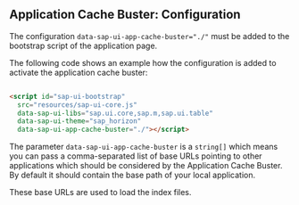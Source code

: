 <!-- loioc1c3e2f70066465dbb794c866b933ed5 -->

## Application Cache Buster: Configuration

The configuration `data-sap-ui-app-cache-buster="./"` must be added to the bootstrap script of the application page.

The following code shows an example how the configuration is added to activate the application cache buster:

```html

<script id="sap-ui-bootstrap"
  src="resources/sap-ui-core.js"
  data-sap-ui-libs="sap.ui.core,sap.m,sap.ui.table"
  data-sap-ui-theme="sap_horizon"
  data-sap-ui-app-cache-buster="./"></script>
```

The parameter `data-sap-ui-app-cache-buster` is a `string[]` which means you can pass a comma-separated list of base URLs pointing to other applications which should be considered by the Application Cache Buster. By default it should contain the base path of your local application.

These base URLs are used to load the index files.

